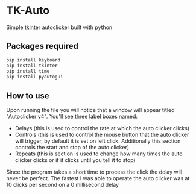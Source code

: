 # TK-Auto
Simple tkinter autoclicker built with python

## Packages required
```python
pip install keyboard
pip install tkinter
pip install time
pip install pyautogui
```

## How to use
Upon running the file you will notice that a window will appear titled "Autoclicker v4". You'll see three label boxes named:
<ul>
  <li>Delays (this is used to control the rate at which the auto clicker clicks)</li>
  <li>Controls (this is used to control the mouse button that the auto clicker will trigger, by default it is set on left click. Additionally this section controls the start and stop of the auto clicker)</li>
  <li>Repeats (this is section is used to change how many times the auto clicker clicks or if it clicks until you tell it to stop)</li>
</ul>
Since the program takes a short time to process the click the delay will never be perfect. The fastest I was able to operate the auto clicker was at 10 clicks per second on a 0 millisecond delay


